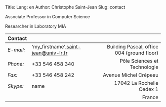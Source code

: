 Title:
Lang: en
Author: Christophe Saint-Jean
Slug: contact

Associate Professor in Computer Science

Researcher in Laboratory MIA

|  Contact                   |                       |       |
|:---- |:------------------------------------- | ------------------------------------------:|
| *E-mail:* | ‘my_firstname’.saint-jean@univ-lr.fr     | Building Pascal, office 004 (ground floor) |
| *Phone:* |+33 546 458 340                   |         Pôle Sciences et Technologie       |
| *Fax:* | +33 546 458 242                     |          Avenue Michel Crépeau             |
| *Skype:* |name                               |        17042 La Rochelle Cedex 1           |
|     |                                     |               France                       |
